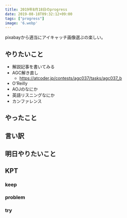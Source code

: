 ```yaml
---
title: 2019年8月18日のprogress
date: 2019-08-18T09:32:12+09:00
tags: ["progress"]
image: '6.webp'
---
```


<!-- 序文があってもいいかも -->
pixabayから適当にアイキャッチ画像選ぶの楽しい。

## やりたいこと
<!-- 実現可能性を考慮して -->
- 解説記事を書いてみる
- AGC解き直し
  - https://atcoder.jp/contests/agc037/tasks/agc037_b
- O'Reilly
- AOJのなにか
- 英語リスニングなにか
- カンファレンス

## やったこと
<!-- twitterとか埋め込みながら -->

## 言い訳
<!-- 理由をつけることで解決の緒を見つける -->

## 明日やりたいこと
<!-- - 実現可能性を考慮せずに -->

## KPT
<!-- やりたいこととやったことの差分を埋めるために必要なこと -->

### keep

### problem

### try

